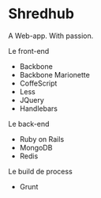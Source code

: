 Shredhub
========

A Web-app. With passion.

Le front-end

- Backbone
- Backbone Marionette
- CoffeScript
- Less
- JQuery
- Handlebars


Le back-end

- Ruby on Rails
- MongoDB
- Redis


Le build de process

- Grunt
